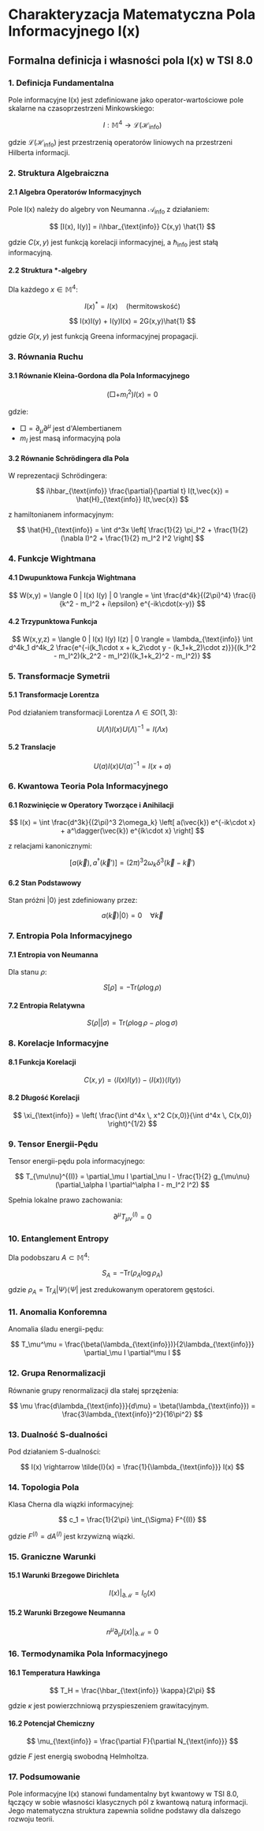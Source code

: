 # Charakteryzacja Matematyczna Pola Informacyjnego I(x)
## Formalna definicja i własności pola I(x) w TSI 8.0

### 1. Definicja Fundamentalna

Pole informacyjne I(x) jest zdefiniowane jako operator-wartościowe pole skalarne na czasoprzestrzeni Minkowskiego:

$$
I: \mathbb{M}^4 \rightarrow \mathcal{L}(\mathcal{H}_{\text{info}})
$$

gdzie $\mathcal{L}(\mathcal{H}_{\text{info}})$ jest przestrzenią operatorów liniowych na przestrzeni Hilberta informacji.

### 2. Struktura Algebraiczna

#### 2.1 Algebra Operatorów Informacyjnych

Pole I(x) należy do algebry von Neumanna $\mathcal{A}_{\text{info}}$ z działaniem:

$$
[I(x), I(y)] = i\hbar_{\text{info}} C(x,y) \hat{1}
$$

gdzie $C(x,y)$ jest funkcją korelacji informacyjnej, a $\hbar_{\text{info}}$ jest stałą informacyjną.

#### 2.2 Struktura *-algebry

Dla każdego $x \in \mathbb{M}^4$:

$$
I(x)^* = I(x) \quad \text{(hermitowskość)}
$$

$$
I(x)I(y) + I(y)I(x) = 2G(x,y)\hat{1}
$$

gdzie $G(x,y)$ jest funkcją Greena informacyjnej propagacji.

### 3. Równania Ruchu

#### 3.1 Równanie Kleina-Gordona dla Pola Informacyjnego

$$
(\Box + m_I^2) I(x) = 0
$$

gdzie:
- $\Box = \partial_\mu \partial^\mu$ jest d'Alembertianem
- $m_I$ jest masą informacyjną pola

#### 3.2 Równanie Schrödingera dla Pola

W reprezentacji Schrödingera:

$$
i\hbar_{\text{info}} \frac{\partial}{\partial t} I(t,\vec{x}) = \hat{H}_{\text{info}} I(t,\vec{x})
$$

z hamiltonianem informacyjnym:

$$
\hat{H}_{\text{info}} = \int d^3x \left[ \frac{1}{2} \pi_I^2 + \frac{1}{2} (\nabla I)^2 + \frac{1}{2} m_I^2 I^2 \right]
$$

### 4. Funkcje Wightmana

#### 4.1 Dwupunktowa Funkcja Wightmana

$$
W(x,y) = \langle 0 | I(x) I(y) | 0 \rangle = \int \frac{d^4k}{(2\pi)^4} \frac{i}{k^2 - m_I^2 + i\epsilon} e^{-ik\cdot(x-y)}
$$

#### 4.2 Trzypunktowa Funkcja

$$
W(x,y,z) = \langle 0 | I(x) I(y) I(z) | 0 \rangle = \lambda_{\text{info}} \int d^4k_1 d^4k_2 \frac{e^{-i(k_1\cdot x + k_2\cdot y - (k_1+k_2)\cdot z)}}{(k_1^2 - m_I^2)(k_2^2 - m_I^2)((k_1+k_2)^2 - m_I^2)}
$$

### 5. Transformacje Symetrii

#### 5.1 Transformacje Lorentza

Pod działaniem transformacji Lorentza $\Lambda \in SO(1,3)$:

$$
U(\Lambda) I(x) U(\Lambda)^{-1} = I(\Lambda x)
$$

#### 5.2 Translacje

$$
U(a) I(x) U(a)^{-1} = I(x+a)
$$

### 6. Kwantowa Teoria Pola Informacyjnego

#### 6.1 Rozwinięcie w Operatory Tworzące i Anihilacji

$$
I(x) = \int \frac{d^3k}{(2\pi)^3 2\omega_k} \left[ a(\vec{k}) e^{-ik\cdot x} + a^\dagger(\vec{k}) e^{ik\cdot x} \right]
$$

z relacjami kanonicznymi:

$$
[a(\vec{k}), a^\dagger(\vec{k}')] = (2\pi)^3 2\omega_k \delta^3(\vec{k}-\vec{k}')
$$

#### 6.2 Stan Podstawowy

Stan próżni $|0\rangle$ jest zdefiniowany przez:

$$
a(\vec{k}) |0\rangle = 0 \quad \forall \vec{k}
$$

### 7. Entropia Pola Informacyjnego

#### 7.1 Entropia von Neumanna

Dla stanu $\rho$:

$$
S[\rho] = -\text{Tr}(\rho \log \rho)
$$

#### 7.2 Entropia Relatywna

$$
S(\rho || \sigma) = \text{Tr}(\rho \log \rho - \rho \log \sigma)
$$

### 8. Korelacje Informacyjne

#### 8.1 Funkcja Korelacji

$$
C(x,y) = \langle I(x) I(y) \rangle - \langle I(x) \rangle \langle I(y) \rangle
$$

#### 8.2 Długość Korelacji

$$
\xi_{\text{info}} = \left( \frac{\int d^4x \, x^2 C(x,0)}{\int d^4x \, C(x,0)} \right)^{1/2}
$$

### 9. Tensor Energii-Pędu

Tensor energii-pędu pola informacyjnego:

$$
T_{\mu\nu}^{(I)} = \partial_\mu I \partial_\nu I - \frac{1}{2} g_{\mu\nu} (\partial_\alpha I \partial^\alpha I - m_I^2 I^2)
$$

Spełnia lokalne prawo zachowania:

$$
\partial^\mu T_{\mu\nu}^{(I)} = 0
$$

### 10. Entanglement Entropy

Dla podobszaru $A \subset \mathbb{M}^4$:

$$
S_A = -\text{Tr}(\rho_A \log \rho_A)
$$

gdzie $\rho_A = \text{Tr}_{\bar{A}} |\Psi\rangle \langle \Psi|$ jest zredukowanym operatorem gęstości.

### 11. Anomalia Konforemna

Anomalia śladu energii-pędu:

$$
T_\mu^\mu = \frac{\beta(\lambda_{\text{info}})}{2\lambda_{\text{info}}} \partial_\mu I \partial^\mu I
$$

### 12. Grupa Renormalizacji

Równanie grupy renormalizacji dla stałej sprzężenia:

$$
\mu \frac{d\lambda_{\text{info}}}{d\mu} = \beta(\lambda_{\text{info}}) = \frac{3\lambda_{\text{info}}^2}{16\pi^2}
$$

### 13. Dualność S-dualności

Pod działaniem S-dualności:

$$
I(x) \rightarrow \tilde{I}(x) = \frac{1}{\lambda_{\text{info}}} I(x)
$$

### 14. Topologia Pola

Klasa Cherna dla wiązki informacyjnej:

$$
c_1 = \frac{1}{2\pi} \int_{\Sigma} F^{(I)}
$$

gdzie $F^{(I)} = dA^{(I)}$ jest krzywizną wiązki.

### 15. Graniczne Warunki

#### 15.1 Warunki Brzegowe Dirichleta

$$
I(x)|_{\partial \mathcal{M}} = I_0(x)
$$

#### 15.2 Warunki Brzegowe Neumanna

$$
n^\mu \partial_\mu I(x)|_{\partial \mathcal{M}} = 0
$$

### 16. Termodynamika Pola Informacyjnego

#### 16.1 Temperatura Hawkinga

$$
T_H = \frac{\hbar_{\text{info}} \kappa}{2\pi}
$$

gdzie $\kappa$ jest powierzchniową przyspieszeniem grawitacyjnym.

#### 16.2 Potencjał Chemiczny

$$
\mu_{\text{info}} = \frac{\partial F}{\partial N_{\text{info}}}
$$

gdzie $F$ jest energią swobodną Helmholtza.

### 17. Podsumowanie

Pole informacyjne I(x) stanowi fundamentalny byt kwantowy w TSI 8.0, łączący w sobie własności klasycznych pól z kwantową naturą informacji. Jego matematyczna struktura zapewnia solidne podstawy dla dalszego rozwoju teorii.